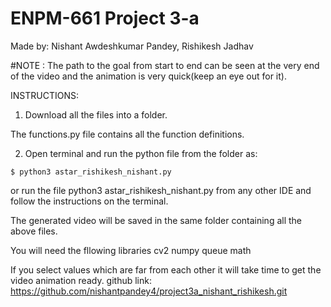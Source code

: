 # ENPM-661 Project 3-a

Made by: Nishant Awdeshkumar Pandey, Rishikesh Jadhav

#NOTE : The path to the goal from start to end can be seen at the very end of the video and the animation is very quick(keep an eye out for it).

INSTRUCTIONS:

1. Download all the files into a folder.

The functions.py file contains all the function definitions.

2. Open terminal and run the python file from the folder as:

```
$ python3 astar_rishikesh_nishant.py
```

or run the file python3 astar_rishikesh_nishant.py from any other IDE and follow the instructions on the terminal.

The generated video will be saved in the same folder containing all the above files.

You will need the fllowing libraries
cv2
numpy
queue
math

If you select values which are far from each other it will take time to get the video animation ready.
github link: https://github.com/nishantpandey4/project3a_nishant_rishikesh.git